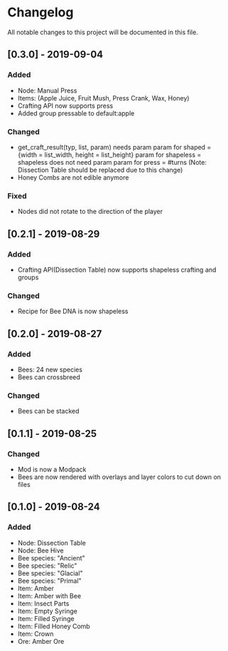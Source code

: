 # Changelog
All notable changes to this project will be documented in this file.

## [0.3.0] - 2019-09-04
### Added 
- Node: Manual Press
- Items: (Apple Juice, Fruit Mush, Press Crank, Wax, Honey)
- Crafting API now supports press
- Added group pressable to default:apple

### Changed
- get_craft_result(typ, list, param) needs param
    param for shaped = {width = list_width, height = list_height}
    param for shapeless = shapeless does not need param
    param for press = #turns
(Note: Dissection Table should be replaced due to this change)
- Honey Combs are not edible anymore

### Fixed
- Nodes did not rotate to the direction of the player

## [0.2.1] - 2019-08-29
### Added
- Crafting API(Dissection Table) now supports shapeless crafting and groups

### Changed
- Recipe for Bee DNA is now shapeless

## [0.2.0] - 2019-08-27
### Added
- Bees: 24 new species
- Bees can crossbreed

### Changed
- Bees can be stacked

## [0.1.1] - 2019-08-25
### Changed
- Mod is now a Modpack
- Bees are now rendered with overlays and layer colors to cut down on files

## [0.1.0] - 2019-08-24
### Added
- Node: Dissection Table
- Node: Bee Hive
- Bee species: "Ancient"
- Bee species: "Relic"
- Bee species: "Glacial"
- Bee species: "Primal"
- Item: Amber
- Item: Amber with Bee
- Item: Insect Parts
- Item: Empty Syringe
- Item: Filled Syringe
- Item: Filled Honey Comb
- Item: Crown
- Ore: Amber Ore
